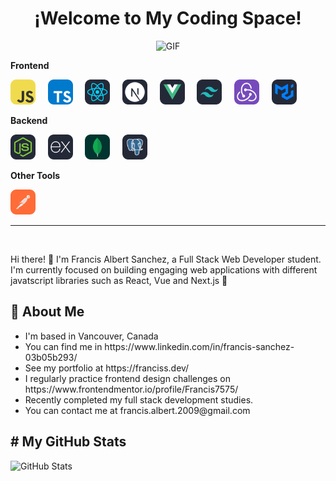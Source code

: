 <h1 align="center">¡Welcome to My Coding Space!</h1>
<p align="center">
  <img src="https://user-images.githubusercontent.com/74038190/229223263-cf2e4b07-2615-4f87-9c38-e37600f8381a.gif" alt="GIF" width="350" height="280"/>
</p>
<p align="left">
  <strong>Frontend</strong>
</p>
<p align="left">
  <img src="./icons/JavaScript.svg" alt="JavaScript" width="40" height="40"/>
  &nbsp;&nbsp;&nbsp;
  <img src="./icons/TypeScript.svg" alt="TypeScript" width="40" height="40"/>
  &nbsp;&nbsp;&nbsp;
  <img src="./icons/React-Dark.svg" alt="React" width="40" height="40"/>
  &nbsp;&nbsp;&nbsp;
  <img src="./icons/NextJS-Dark.svg" alt="NextJS" width="40" height="40"/>
  &nbsp;&nbsp;&nbsp;
  <img src="./icons/VueJS-Dark.svg" alt="VueJS" width="40" height="40"/>
  &nbsp;&nbsp;&nbsp;
  <img src="./icons/TailwindCSS-Dark.svg" alt="TailwindCSS" width="40" height="40"/>
  &nbsp;&nbsp;&nbsp;
  <img src="./icons/Redux.svg" alt="Redux" width="40" height="40"/>
  &nbsp;&nbsp;&nbsp;
  <img src="./icons/MaterialUI-Dark.svg" alt="MaterialUI" width="40" height="40"/>
</p>

<p align="left">
  <strong>Backend</strong>
</p>
<p align="left">
  <img src="./icons/NodeJS-Dark.svg" alt="NodeJS" width="40" height="40"/>
  &nbsp;&nbsp;&nbsp;
  <img src="./icons/ExpressJS-Dark.svg" alt="ExpressJS" width="40" height="40"/>
  &nbsp;&nbsp;&nbsp;
  <img src="./icons/MongoDB.svg" alt="MongoDB" width="40" height="40"/>
  &nbsp;&nbsp;&nbsp;
  <img src="./icons/PostgreSQL-Dark.svg" alt="PostgreSQL" width="40" height="40"/>
</p>

<p align="left">
  <strong>Other Tools</strong>
</p>
<p align="left">
  <img src="./icons/Postman.svg" alt="Postman" width="40" height="40"/>
</p>
<hr>
<br>
<p>
  <span>
    Hi there! 👋 I'm Francis Albert Sanchez, a Full Stack Web Developer student. I'm currently focused on building engaging web applications with different javatscript libraries such as React, Vue and Next.js 🚀
  </span>
</p>
<h2>💼 About Me</h2>
<p>
  <ul>
    <li>I'm based in Vancouver, Canada</li>
    <li>You can find me in https://www.linkedin.com/in/francis-sanchez-03b05b293/</li>
    <li>See my portfolio at https://franciss.dev/</li>
    <li>I regularly practice frontend design challenges on https://www.frontendmentor.io/profile/Francis7575/</li>
    <li>Recently completed my full stack development studies.</li>
    <li>You can contact me at francis.albert.2009@gmail.com</li>
  </ul>
</p>
<h2># My GitHub Stats</h2>

![GitHub Stats](https://github-readme-stats.vercel.app/api?username=Francis7575&show_icons=true&theme=dark&count_private=true)
